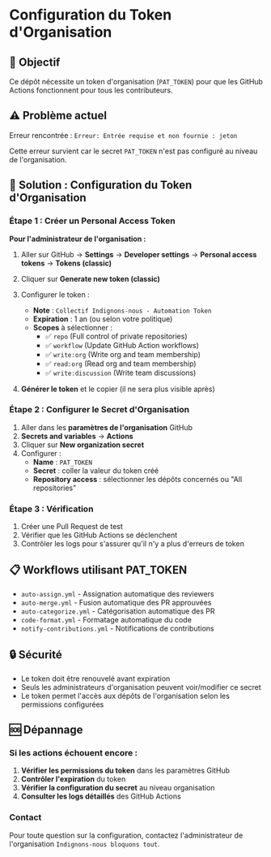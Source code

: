 # Configuration du Token d'Organisation

## 🎯 Objectif

Ce dépôt nécessite un token d'organisation (`PAT_TOKEN`) pour que les GitHub Actions fonctionnent pour tous les contributeurs.

## ⚠️ Problème actuel

Erreur rencontrée : `Erreur: Entrée requise et non fournie : jeton`

Cette erreur survient car le secret `PAT_TOKEN` n'est pas configuré au niveau de l'organisation.

## 🔧 Solution : Configuration du Token d'Organisation

### Étape 1 : Créer un Personal Access Token

**Pour l'administrateur de l'organisation :**

1. Aller sur GitHub → **Settings** → **Developer settings** → **Personal access tokens** → **Tokens (classic)**
2. Cliquer sur **Generate new token (classic)**
3. Configurer le token :
   - **Note** : `Collectif Indignons-nous - Automation Token`
   - **Expiration** : 1 an (ou selon votre politique)
   - **Scopes** à sélectionner :
     - ✅ `repo` (Full control of private repositories)
     - ✅ `workflow` (Update GitHub Action workflows)
     - ✅ `write:org` (Write org and team membership)
     - ✅ `read:org` (Read org and team membership)
     - ✅ `write:discussion` (Write team discussions)

4. **Générer le token** et le copier (il ne sera plus visible après)

### Étape 2 : Configurer le Secret d'Organisation

1. Aller dans les **paramètres de l'organisation** GitHub
2. **Secrets and variables** → **Actions**
3. Cliquer sur **New organization secret**
4. Configurer :
   - **Name** : `PAT_TOKEN`
   - **Secret** : coller la valeur du token créé
   - **Repository access** : sélectionner les dépôts concernés ou "All repositories"

### Étape 3 : Vérification

1. Créer une Pull Request de test
2. Vérifier que les GitHub Actions se déclenchent
3. Contrôler les logs pour s'assurer qu'il n'y a plus d'erreurs de token

## 📋 Workflows utilisant PAT_TOKEN

- `auto-assign.yml` - Assignation automatique des reviewers
- `auto-merge.yml` - Fusion automatique des PR approuvées  
- `auto-categorize.yml` - Catégorisation automatique des PR
- `code-format.yml` - Formatage automatique du code
- `notify-contributions.yml` - Notifications de contributions

## 🔒 Sécurité

- Le token doit être renouvelé avant expiration
- Seuls les administrateurs d'organisation peuvent voir/modifier ce secret
- Le token permet l'accès aux dépôts de l'organisation selon les permissions configurées

## 🆘 Dépannage

### Si les actions échouent encore :

1. **Vérifier les permissions du token** dans les paramètres GitHub
2. **Contrôler l'expiration** du token
3. **Vérifier la configuration du secret** au niveau organisation
4. **Consulter les logs détaillés** des GitHub Actions

### Contact

Pour toute question sur la configuration, contactez l'administrateur de l'organisation `Indignons-nous bloquons tout`.